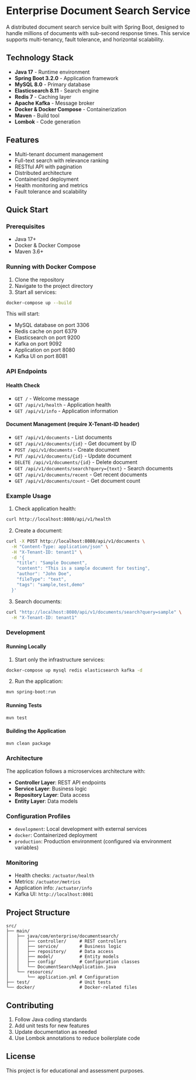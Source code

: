 # Enterprise Document Search Service

A distributed document search service built with Spring Boot, designed to handle millions of documents with sub-second response times. This service supports multi-tenancy, fault tolerance, and horizontal scalability.

## Technology Stack

- **Java 17** - Runtime environment
- **Spring Boot 3.2.0** - Application framework
- **MySQL 8.0** - Primary database
- **Elasticsearch 8.11** - Search engine
- **Redis 7** - Caching layer
- **Apache Kafka** - Message broker
- **Docker & Docker Compose** - Containerization
- **Maven** - Build tool
- **Lombok** - Code generation

## Features

- Multi-tenant document management
- Full-text search with relevance ranking
- RESTful API with pagination
- Distributed architecture
- Containerized deployment
- Health monitoring and metrics
- Fault tolerance and scalability

## Quick Start

### Prerequisites

- Java 17+
- Docker & Docker Compose
- Maven 3.6+

### Running with Docker Compose

1. Clone the repository
2. Navigate to the project directory
3. Start all services:

```bash
docker-compose up --build
```

This will start:
- MySQL database on port 3306
- Redis cache on port 6379
- Elasticsearch on port 9200
- Kafka on port 9092
- Application on port 8080
- Kafka UI on port 8081

### API Endpoints

#### Health Check
- `GET /` - Welcome message
- `GET /api/v1/health` - Application health
- `GET /api/v1/info` - Application information

#### Document Management (require X-Tenant-ID header)
- `GET /api/v1/documents` - List documents
- `GET /api/v1/documents/{id}` - Get document by ID
- `POST /api/v1/documents` - Create document
- `PUT /api/v1/documents/{id}` - Update document
- `DELETE /api/v1/documents/{id}` - Delete document
- `GET /api/v1/documents/search?query={text}` - Search documents
- `GET /api/v1/documents/recent` - Get recent documents
- `GET /api/v1/documents/count` - Get document count

### Example Usage

1. Check application health:
```bash
curl http://localhost:8080/api/v1/health
```

2. Create a document:
```bash
curl -X POST http://localhost:8080/api/v1/documents \
  -H "Content-Type: application/json" \
  -H "X-Tenant-ID: tenant1" \
  -d '{
    "title": "Sample Document",
    "content": "This is a sample document for testing",
    "author": "John Doe",
    "fileType": "text",
    "tags": "sample,test,demo"
  }'
```

3. Search documents:
```bash
curl "http://localhost:8080/api/v1/documents/search?query=sample" \
  -H "X-Tenant-ID: tenant1"
```

### Development

#### Running Locally

1. Start only the infrastructure services:
```bash
docker-compose up mysql redis elasticsearch kafka -d
```

2. Run the application:
```bash
mvn spring-boot:run
```

#### Running Tests

```bash
mvn test
```

#### Building the Application

```bash
mvn clean package
```

### Architecture

The application follows a microservices architecture with:

- **Controller Layer**: REST API endpoints
- **Service Layer**: Business logic
- **Repository Layer**: Data access
- **Entity Layer**: Data models

### Configuration Profiles

- `development`: Local development with external services
- `docker`: Containerized deployment
- `production`: Production environment (configured via environment variables)

### Monitoring

- Health checks: `/actuator/health`
- Metrics: `/actuator/metrics`
- Application info: `/actuator/info`
- Kafka UI: `http://localhost:8081`

## Project Structure

```
src/
├── main/
│   ├── java/com/enterprise/documentsearch/
│   │   ├── controller/     # REST controllers
│   │   ├── service/        # Business logic
│   │   ├── repository/     # Data access
│   │   ├── model/          # Entity models
│   │   ├── config/         # Configuration classes
│   │   └── DocumentSearchApplication.java
│   └── resources/
│       └── application.yml # Configuration
├── test/                   # Unit tests
└── docker/                 # Docker-related files
```

## Contributing

1. Follow Java coding standards
2. Add unit tests for new features
3. Update documentation as needed
4. Use Lombok annotations to reduce boilerplate code

## License

This project is for educational and assessment purposes.